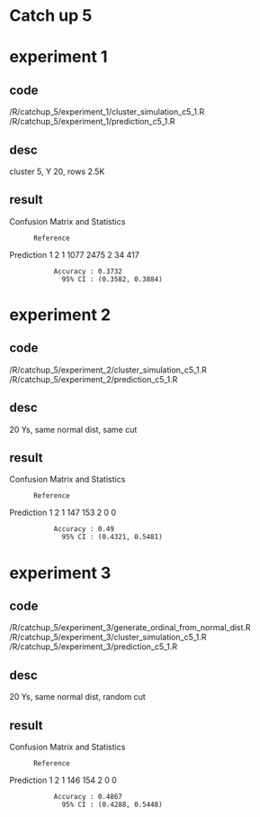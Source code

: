 # Catch up 5

# experiment 1

## code 
/R/catchup_5/experiment_1/cluster_simulation_c5_1.R
/R/catchup_5/experiment_1/prediction_c5_1.R

## desc
cluster 5, Y 20, rows 2.5K

## result
Confusion Matrix and Statistics

          Reference
Prediction    1    2
         1 1077 2475
         2   34  417
                                          
               Accuracy : 0.3732          
                 95% CI : (0.3582, 0.3884)

# experiment 2

## code
/R/catchup_5/experiment_2/cluster_simulation_c5_1.R
/R/catchup_5/experiment_2/prediction_c5_1.R

## desc
20 Ys, same normal dist, same cut

## result
Confusion Matrix and Statistics

          Reference
Prediction   1   2
         1 147 153
         2   0   0
                                          
               Accuracy : 0.49            
                 95% CI : (0.4321, 0.5481)


# experiment 3

## code
/R/catchup_5/experiment_3/generate_ordinal_from_normal_dist.R
/R/catchup_5/experiment_3/cluster_simulation_c5_1.R
/R/catchup_5/experiment_3/prediction_c5_1.R

## desc
20 Ys, same normal dist, random cut

## result
Confusion Matrix and Statistics

          Reference
Prediction   1   2
         1 146 154
         2   0   0
                                          
               Accuracy : 0.4867          
                 95% CI : (0.4288, 0.5448)
